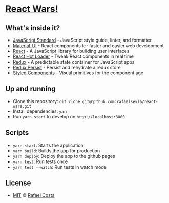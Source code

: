 # [React Wars!](https://github.com/rafaelsevla/react-wars)

## What's inside it?

- [JavaScript Standard](https://standardjs.com/) - JavaScript style guide, linter, and formatter
- [Material-UI](https://material-ui.com/) - React components for faster and easier web development
- [React](https://reactjs.org) - A JavaScript library for building user interfaces
- [React Hot Loader](https://github.com/gaearon/react-hot-loader) - Tweak React components in real time
- [Redux](https://redux.js.org) - A predictable state container for JavaScript apps
- [Redux Persist](https://github.com/rt2zz/redux-persist) - Persist and rehydrate a redux store
- [Styled Components](https://www.styled-components.com) - Visual primitives for the component age

## Up and running

- Clone this repository: `git clone git@github.com:rafaelsevla/react-wars.git`
- Install dependencies: `yarn`
- Run `yarn start` to develop on `http://localhost:3000`

## Scripts

- `yarn start`: Starts the application
- `yarn build`: Builds the app for production
- `yarn deploy`: Deploy the app to the github pages
- `yarn test`: Run tests once
- `yarn test --watch`: Run tests in watch mode

## License

- [MIT](https://github.com/rafaelsevla/react-wars/blob/master/LICENSE) © [Rafael Costa](https://github.com/rafaelsevla)
